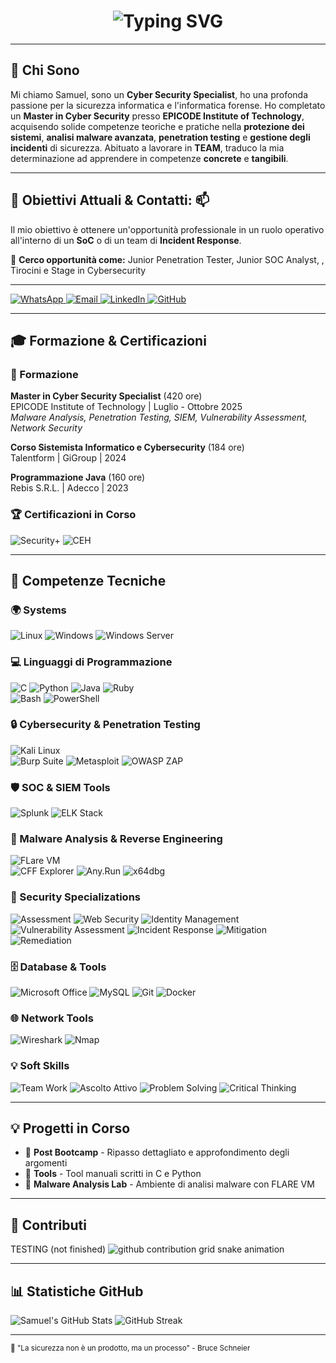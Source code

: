 <div align="center">
    <h1>
        <img src="https://readme-typing-svg.herokuapp.com?font=Jetbrains+mono&size=40&duration=5000&color=00FF00&center=true&vCenter=true&width=800&lines=%F0%9F%91%8B+Ciao%2C+Sono+Samuel+Lukac+%F0%9F%91%8B;%F0%9F%94%90+Cyber+Security+Specialist+%F0%9F%94%90;%F0%9F%94%91+Ethical+Hacking+%F0%9F%94%91;%F0%9F%94%8E+SoC+Analyst+%F0%9F%94%8E" alt="Typing SVG"/>
    </h1>
</div>

---

## 🚀 Chi Sono
Mi chiamo Samuel, sono un **Cyber Security Specialist**, ho una profonda passione per la sicurezza informatica e l'informatica forense.
Ho completato un **Master in Cyber Security** presso **EPICODE Institute of Technology**, acquisendo solide competenze teoriche e pratiche nella **protezione dei sistemi**, **analisi malware avanzata**, **penetration testing** e **gestione degli incidenti** di sicurezza.
Abituato a lavorare in **TEAM**, traduco la mia determinazione ad apprendere in competenze **concrete** e **tangibili**.

---

## 🎯 Obiettivi Attuali & **Contatti:** 📫

Il mio obiettivo è ottenere un'opportunità professionale in un ruolo operativo all'interno di un **SoC** o di un team di **Incident Response**.

👯 **Cerco opportunità come:** Junior Penetration Tester, Junior SOC Analyst, , Tirocini e Stage in Cybersecurity

--- 

<div align="left">
  <a href="https://wa.me/393288253020" target="_blank">
    <img src="https://img.shields.io/badge/WhatsApp-228B22?style=for-the-badge&logo=whatsapp&logoColor=white" alt="WhatsApp"/>
  </a>
  <a href="mailto:samuel87.work@gmail.com">
    <img src="https://img.shields.io/badge/Email-D14836?style=for-the-badge&logo=gmail&logoColor=white" alt="Email"/>
  </a>
  <a href="https://www.linkedin.com/in/lukac-samuel/" target="_blank">
    <img src="https://img.shields.io/badge/LinkedIn-0077B5?style=for-the-badge&logo=linkedin&logoColor=white" alt="LinkedIn"/>
  </a>

  <a href="https://github.com/samtrst87" target="_blank">
    <img src="https://img.shields.io/badge/GitHub-100000?style=for-the-badge&logo=github&logoColor=white" alt="GitHub"/>
  </a>
</div>

---

## 🎓 Formazione & Certificazioni

### 📜 Formazione

**Master in Cyber Security Specialist** (420 ore)  
EPICODE Institute of Technology | Luglio - Ottobre 2025  
*Malware Analysis, Penetration Testing, SIEM, Vulnerability Assessment, Network Security*

**Corso Sistemista Informatico e Cybersecurity** (184 ore)  
Talentform | GiGroup | 2024

**Programmazione Java** (160 ore)  
Rebis S.R.L. | Adecco | 2023

### 🏆 Certificazioni in Corso

<img src="https://img.shields.io/badge/CompTIA_Security+-In_Preparazione-blue?style=for-the-badge" alt="Security+"/>
<img src="https://img.shields.io/badge/CEH-Studio-orange?style=for-the-badge" alt="CEH"/>

---

## 🔧 Competenze Tecniche

### 🌍 Systems

<div>
  <img src="https://img.shields.io/badge/Linux-8B3A8B?style=for-the-badge&logo=linux&logoColor=black" alt="Linux"/>
  <img src="https://img.shields.io/badge/Microsoft_Windows-1f6feb?style=for-the-badge&logo=windows&logoColor=white" alt="Windows"/>
  <img src="https://img.shields.io/badge/Windows_Server-FFD700?style=for-the-badge" alt="Windows Server"/>
</div>
 
### 💻 Linguaggi di Programmazione

<div>
  <img src="https://img.shields.io/badge/C-A8B9CC?style=for-the-badge&logo=c&logoColor=white" alt="C"/>
  <img src="https://img.shields.io/badge/Python-3776AB?style=for-the-badge&logo=python&logoColor=white" alt="Python"/>
  <img src="https://img.shields.io/badge/Java-ED8B00?style=for-the-badge&logo=openjdk&logoColor=white" alt="Java"/>
  <img src="https://img.shields.io/badge/Ruby-CC342D?style=for-the-badge&logo=ruby&logoColor=white" alt="Ruby"/>
</div>

<div>
  <img src="https://img.shields.io/badge/Bash-4EAA25?style=for-the-badge&logo=gnu-bash&logoColor=white" alt="Bash"/>
  <img src="https://img.shields.io/badge/PowerShell-FFD700?style=for-the-badge&logo=powershell&logoColor=white" alt="PowerShell"/>
</div>

### 🔒 Cybersecurity & Penetration Testing

<div>
  <img src="https://img.shields.io/badge/Kali_Linux-8B0000?style=for-the-badge&logo=kalilinux&logoColor=white" alt="Kali Linux"/>
</div>
<div>
  <img src="https://img.shields.io/badge/Burp_Suite-FF8C00?style=for-the-badge&logo=burpsuite&logoColor=white" alt="Burp Suite"/>
  <img src="https://img.shields.io/badge/Metasploit-000080?style=for-the-badge&logo=metasploit&logoColor=white" alt="Metasploit"/>
  <img src="https://img.shields.io/badge/OWASP_ZAP-4B0082?style=for-the-badge" alt="OWASP ZAP"/>
</div>

### 🛡️ SOC & SIEM Tools

<div>
  <img src="https://img.shields.io/badge/Splunk-FFD700?style=for-the-badge&logo=splunk&logoColor=white" alt="Splunk"/>
  <img src="https://img.shields.io/badge/ELK_Stack-005571?style=for-the-badge&logo=elasticstack&logoColor=white" alt="ELK Stack"/>
</div>

### 🔬 Malware Analysis & Reverse Engineering

<div>
  <img src="https://img.shields.io/badge/Flare_VM-BE123C?style=for-the-badge" alt="FLare VM"/>
</div>
<div>
  <img src="https://img.shields.io/badge/CFF_Explorer-D3D3D3?style=for-the-badge" alt="CFF Explorer"/>
  <img src="https://img.shields.io/badge/Any.Run-0066CC?style=for-the-badge" alt="Any.Run"/>
  <img src="https://img.shields.io/badge/x64dbg-FF8C00?style=for-the-badge" alt="x64dbg"/>
</div>

### 🔐 Security Specializations

<div>
  <img src="https://img.shields.io/badge/Assessment-1E90FF?style=for-the-badge" alt="Assessment"/>
  <img src="https://img.shields.io/badge/Web_App_Security-663399?style=for-the-badge" alt="Web Security"/>
  <img src="https://img.shields.io/badge/Identity_Management-000080?style=for-the-badge" alt="Identity Management"/>
</div>

<div>
  <img src="https://img.shields.io/badge/Vulnerability_Assessment-FF8C00?style=for-the-badge" alt="Vulnerability Assessment"/>
  <img src="https://img.shields.io/badge/Incident_Response-8B0000?style=for-the-badge" alt="Incident Response"/>
  <img src="https://img.shields.io/badge/Mitigation-FFD700?style=for-the-badge" alt="Mitigation"/>
  <img src="https://img.shields.io/badge/Remediation-228B22?style=for-the-badge" alt="Remediation"/>
</div>

### 🗄️ Database & Tools

<div>
  <img src="https://img.shields.io/badge/Microsoft_Office-FFA500?style=for-the-badge&logo=microsoftoffice&logoColor=white" alt="Microsoft Office"/>
  <img src="https://img.shields.io/badge/MySQL-006400?style=for-the-badge&logo=mysql&logoColor=white" alt="MySQL"/>
  <img src="https://img.shields.io/badge/Git-000000?style=for-the-badge&logo=git&logoColor=white" alt="Git"/>
  <img src="https://img.shields.io/badge/Docker-2496ED?style=for-the-badge&logo=docker&logoColor=white" alt="Docker"/>
  
</div>

### 🌐 Network Tools

<div> 
  <img src="https://img.shields.io/badge/Wireshark-D3D3D3?style=for-the-badge&logo=wireshark&logoColor=white" alt="Wireshark"/>
  <img src="https://img.shields.io/badge/Nmap-0066CC?style=for-the-badge" alt="Nmap"/>
</div>

### 💡 Soft Skills

<div>
  <img src="https://img.shields.io/badge/Team_Work-000080?style=for-the-badge" alt="Team Work"/>
  <img src="https://img.shields.io/badge/Ascolto_Attivo-663399?style=for-the-badge" alt="Ascolto Attivo"/>
  <img src="https://img.shields.io/badge/Problem_Solving-FF0000?style=for-the-badge" alt="Problem Solving"/>
  <img src="https://img.shields.io/badge/Critical_Thinking-FFD700?style=for-the-badge" alt="Critical Thinking"/>  
</div>

---

## 💡 Progetti in Corso


- 🔹 **Post Bootcamp** - Ripasso dettagliato  e approfondimento degli argomenti
- 🔹 **Tools** - Tool manuali scritti in C e Python
- 🔹 **Malware Analysis Lab** - Ambiente di analisi malware con FLARE VM


---

## 🐍 Contributi

TESTING (not finished)
<picture>
  <source media="(prefers-color-scheme: dark)" srcset="https://raw.githubusercontent.com/samtrst87/samtrst87/output/github-contribution-grid-snake-dark.svg">
  <source media="(prefers-color-scheme: light)" srcset="https://raw.githubusercontent.com/samtrst87/samtrst87/output/github-contribution-grid-snake.svg">
  <img alt="github contribution grid snake animation" src="https://raw.githubusercontent.com/samtrst87/samtrst87/output/github-contribution-grid-snake.svg">
</picture>

---

## 📊 Statistiche GitHub

<picture>
  <source media="(prefers-color-scheme: dark)" srcset="https://github-readme-stats.vercel.app/api?username=samtrst87&show_icons=true&theme=dark&count_private=true&hide_border=true&bg_color=0d1117&title_color=00FF00&icon_color=00FF00">
  <source media="(prefers-color-scheme: light)" srcset="https://github-readme-stats.vercel.app/api?username=samtrst87&show_icons=true&theme=light&count_private=true&hide_border=true">
  <img src="https://github-readme-stats.vercel.app/api?username=samtrst87&show_icons=true&theme=dark&count_private=true&hide_border=true&bg_color=0d1117&title_color=00FF00&icon_color=00FF00" alt="Samuel's GitHub Stats"/>
</picture>

<picture>
  <source media="(prefers-color-scheme: dark)" srcset="https://github-readme-streak-stats.herokuapp.com/?user=samtrst87&theme=dark&hide_border=true&background=0d1117&stroke=00FF00&ring=00FF00&fire=00FF00&currStreakLabel=00FF00">
  <source media="(prefers-color-scheme: light)" srcset="https://github-readme-streak-stats.herokuapp.com/?user=samtrst87&theme=light&hide_border=true">
  <img src="https://github-readme-streak-stats.herokuapp.com/?user=samtrst87&theme=dark&hide_border=true&background=0d1117&stroke=00FF00&ring=00FF00&fire=00FF00&currStreakLabel=00FF00" alt="GitHub Streak"/>
</picture>



---

<sub>🔐 "La sicurezza non è un prodotto, ma un processo" - Bruce Schneier</sub>
